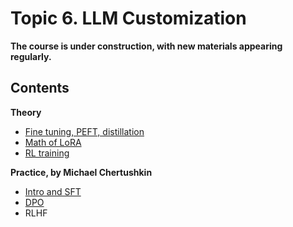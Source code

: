 # Topic 6. LLM Customization

**The course is under construction, with new materials appearing regularly.**

## Contents

**Theory**

* [Fine tuning, PEFT, distillation](https://nebius-academy.github.io/knowledge-base/llm-customization/)
* [Math of LoRA](https://medium.com/nebius/fundamentals-of-lora-and-low-rank-fine-tuning-e748f2f1255d)
* [RL training](https://nebius-academy.github.io/knowledge-base/rl-training/)

**Practice, by Michael Chertushkin**

  * [Intro and SFT](https://colab.research.google.com/github/Nebius-Academy/LLM-Engineering-Essentials/blob/main/topic6/6.1_intro_to_model_tuning.ipynb)
  * [DPO](https://colab.research.google.com/github/Nebius-Academy/LLM-Engineering-Essentials/blob/main/topic6/6.2_model_tuning_with_dpo.ipynb)
  * RLHF
